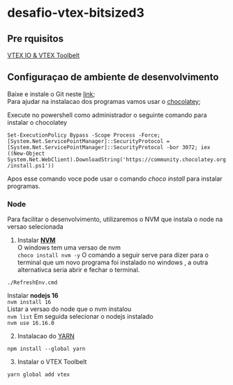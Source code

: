 # desafio-vtex-bitsized3  

## Pre rquisitos  

[VTEX IO & VTEX Toolbelt](https://cdn.allbound.com/vtex-ab/2021/11/26210724/Inicializando-VTEX-IO-VTEX-Toolbelt-101-1.pdf)


## Configuraçao de ambiente de desenvolvimento 

Baixe e instale o Git neste [link](https://git-scm.com/download/win);  
Para ajudar na instalacao dos programas vamos usar o [chocolatey](https://chocolatey.org/install);  

Execute no powershell como administrador o seguinte comando para instalar o chocolatey    

`Set-ExecutionPolicy Bypass -Scope Process -Force; [System.Net.ServicePointManager]::SecurityProtocol = [System.Net.ServicePointManager]::SecurityProtocol -bor 3072; iex ((New-Object System.Net.WebClient).DownloadString('https://community.chocolatey.org/install.ps1'))`  

Apos esse comando voce pode usar o comando *choco install* para instalar programas.  

### Node
Para facilitar o desenvolvimento, utilizaremos o NVM que instala o node na versao selecionada  


1. Instalar **[NVM](https://nodejs.org/en/download/package-manager/#nvm)**  
O windows tem uma versao de nvm  
`choco install nvm -y`
O comando a seguir serve para dizer para o terminal que um novo programa foi instalado no windows , a outra alternativca seria abrir e fechar o terminal.  

`./RefreshEnv.cmd`    

Instalar **nodejs 16**  
`nvm install 16`  
Listar a versao do node que o nvm instalou    
`nvm list`
Em seguida selecionar o nodejs instalado  
`nvm use 16.16.0`  

2. Instalacao do [YARN](https://classic.yarnpkg.com/lang/en/docs/install/#windows-stable)  

`npm install --global yarn`  

3. Instalar o VTEX Toolbelt 

 `yarn global add vtex`  

